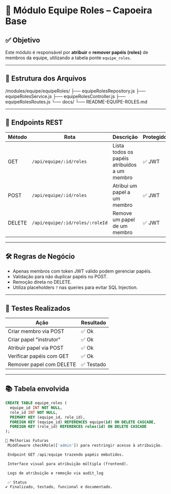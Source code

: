 # 🧩 Módulo Equipe Roles – Capoeira Base

## ✅ Objetivo
Este módulo é responsável por **atribuir** e **remover papéis (roles)** de membros da equipe, utilizando a tabela ponte `equipe_roles`.

---

## 🧱 Estrutura dos Arquivos

/modules/equipe/equipeRoles/
├── equipeRolesRepository.js
├── equipeRolesService.js
├── equipeRolesController.js
├── equipeRolesRoutes.js
└── docs/
└── README-EQUIPE-ROLES.md


---

## 🔗 Endpoints REST

| Método | Rota                             | Descrição                                      | Protegido |
|--------|----------------------------------|-----------------------------------------------|-----------|
| GET    | `/api/equipe/:id/roles`         | Lista todos os papéis atribuídos a um membro  | ✅ JWT     |
| POST   | `/api/equipe/:id/roles`         | Atribui um papel a um membro                  | ✅ JWT     |
| DELETE | `/api/equipe/:id/roles/:roleId` | Remove um papel de um membro                  | ✅ JWT     |

---

## 🛠️ Regras de Negócio

- Apenas membros com token JWT válido podem gerenciar papéis.
- Validação para não duplicar papéis no POST.
- Remoção direta no DELETE.
- Utiliza placeholders `?` nas queries para evitar SQL Injection.

---

## 🧪 Testes Realizados

| Ação                         | Resultado |
|------------------------------|-----------|
| Criar membro via POST        | ✅ Ok      |
| Criar papel "instrutor"      | ✅ Ok      |
| Atribuir papel via POST      | ✅ Ok      |
| Verificar papéis com GET     | ✅ Ok      |
| Remover papel com DELETE     | ✅ Testado |

---

## 📚 Tabela envolvida

```sql
CREATE TABLE equipe_roles (
  equipe_id INT NOT NULL,
  role_id INT NOT NULL,
  PRIMARY KEY (equipe_id, role_id),
  FOREIGN KEY (equipe_id) REFERENCES equipe(id) ON DELETE CASCADE,
  FOREIGN KEY (role_id) REFERENCES roles(id) ON DELETE CASCADE
);

🔄 Melhorias Futuras
 Middleware checkRole(['admin']) para restringir acesso à atribuição.

 Endpoint GET /api/equipe trazendo papéis embutidos.

 Interface visual para atribuição múltipla (frontend).

 Logs de atribuição e remoção via audit_log

 ✅ Status
✔️ Finalizado, testado, funcional e documentado.